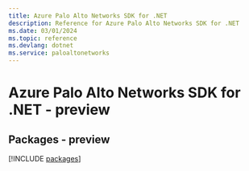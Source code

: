 ```yaml
---
title: Azure Palo Alto Networks SDK for .NET
description: Reference for Azure Palo Alto Networks SDK for .NET
ms.date: 03/01/2024
ms.topic: reference
ms.devlang: dotnet
ms.service: paloaltonetworks
---
```

# Azure Palo Alto Networks SDK for .NET - preview
## Packages - preview
[!INCLUDE [packages](palo-alto-networks-index.md)]